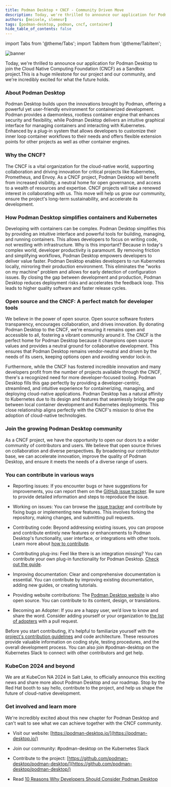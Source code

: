 ```yaml
---
title: Podman Desktop + CNCF - Community Driven Move
description: Today, we're thrilled to announce our application for Podman Desktop to join the Cloud Native Computing Foundation (CNCF) as a Sandbox project.
authors: [meisele, slemeur]
tags: [podman-desktop, podman, cncf, container]
hide_table_of_contents: false
---
```


import Tabs from '@theme/Tabs';
import TabItem from '@theme/TabItem';

![banner](img/podman-desktop-cncf/cncf_rocket.png)

Today, we're thrilled to announce our application for Podman Desktop to join the Cloud Native Computing Foundation (CNCF) as a Sandbox project.This is a huge milestone for our project and our community, and we're incredibly excited for what the future holds.

### About Podman Desktop

Podman Desktop builds upon the innovations brought by Podman, offering a powerful yet user-friendly environment for containerized development. Podman provides a daemonless, rootless container engine that enhances security and flexibility, while Podman Desktop delivers an intuitive graphical interface for managing containers and interacting with Kubernetes. Enhanced by a plug-in system that allows developers to customize their inner loop container workflows to their needs and offers flexible extension points for other projects as well as other container engines.  

### Why the CNCF?

The CNCF is a vital organization for the cloud-native world, supporting collaboration and driving innovation for critical projects like Kubernetes, Prometheus, and Envoy. As a  CNCF project, Podman Desktop will benefit from increased visibility, a neutral home for open governance, and access to a wealth of resources and expertise. CNCF projects will take a renewed interest in collaborating with us.  This move will help us grow our community, ensure the project's long-term sustainability, and accelerate its development.

### How Podman Desktop simplifies containers and Kubernetes

Developing with containers can be complex. Podman Desktop simplifies this by providing an intuitive interface and powerful tools for building, managing, and running containers. This allows developers to focus on writing code, not wrestling with infrastructure. Why is this important? Because in today's complex world, developer productivity is paramount. By removing friction and simplifying workflows, Podman Desktop empowers developers to deliver value faster.
Podman Desktop enables developers to run Kubernetes locally, mirroring their production environment. This eliminates the "works on my machine" problem and allows for early detection of configuration issues. By closing the gap between development and production, Podman Desktop reduces deployment risks and accelerates the feedback loop. This leads to higher quality software and faster release cycles.

### Open source and the CNCF: A perfect match for developer tools

We believe in the power of open source. Open source software fosters transparency, encourages collaboration, and drives innovation. By donating Podman Desktop to the CNCF, we're ensuring it remains open and accessible to all, fostering a vibrant community around it. The CNCF is the perfect home for Podman Desktop because it champions open source values and provides a neutral ground for collaborative development. This ensures that Podman Desktop remains vendor-neutral and driven by the needs of its users, keeping options open and avoiding vendor lock-in.

Furthermore, while the CNCF has fostered incredible innovation and many developers profit from the number of projects available through the CNCF, there's a recognized need for more developer-focused tooling. Podman Desktop fills this gap perfectly by providing a developer-centric, streamlined, and intuitive experience for containerizing, managing, and deploying cloud-native applications.
Podman Desktop has a natural affinity to Kubernetes due to its design and features that seamlessly bridge the gap between local container development and Kubernetes deployments. This close relationship aligns perfectly with the CNCF's mission to drive the adoption of cloud-native technologies.

### Join the growing Podman Desktop community

As a  CNCF project, we have the opportunity to open our doors to a wider community of contributors and users. We believe that open source thrives on collaboration and diverse perspectives. By broadening our contributor base, we can accelerate innovation, improve the quality of Podman Desktop, and ensure it meets the needs of a diverse range of users.

### You can contribute in various ways

- Reporting issues: If you encounter bugs or have suggestions for improvements, you can report them on the [GitHub issue tracker](https://github.com/podman-desktop/podman-desktop/issues). Be sure to provide detailed information and steps to reproduce the issue.

- Working on issues: You can browse the [issue tracker](https://github.com/podman-desktop/podman-desktop/issues) and contribute by fixing bugs or implementing new features. This involves forking the repository, making changes, and submitting pull requests.

- Contributing code: Beyond addressing existing issues, you can propose and contribute entirely new features or enhancements to Podman Desktop's functionality, user interface, or integrations with other tools. Learn more about [how to contribute](https://github.com/podman-desktop/podman-desktop/blob/main/CONTRIBUTING.md).

- Contributing plug-ins: Feel like there is an integration missing? You can contribute your own plug-in functionality for Podman Desktop. [Check out the guide](https://podman-desktop.io/blog/extensions-introduction).

- Improving documentation: Clear and comprehensive documentation is essential. You can contribute by improving existing documentation, adding new guides, or creating tutorials.

- Providing website contributions: The [Podman Desktop website](https://podman-desktop.io/) is also open source. You can contribute to its content, design, or translations.

- Becoming an Adopter: If you are a happy user, we’d love to know and share the word. Consider adding yourself or your organization to  [the list of adopters](https://github.com/podman-desktop/podman-desktop/blob/main/ADOPTERS.md) with a pull request.

Before you start contributing, it's helpful to familiarize yourself with the [project's contribution guidelines](https://github.com/podman-desktop/podman-desktop/blob/main/CONTRIBUTING.md)  and code architecture. These resources provide valuable information on coding style, testing procedures, and the overall development process. You can also join #podman-desktop on the Kubernetes Slack to connect with other contributors and get help.

### KubeCon 2024 and beyond

We are at KubeCon NA 2024 in Salt Lake, to officially announce this exciting news and share more about Podman Desktop and our roadmap. Stop by the Red Hat booth to say hello, contribute to the project, and help us shape the future of cloud-native development.

### Get involved and learn more

We're incredibly excited about this new chapter for Podman Desktop and can't wait to see what we can achieve together with the CNCF community.

- Visit our website: [https://podman-desktop.io/](https://podman-desktop.io/)

- Join our community: #podman-desktop on the Kubernetes Slack

- Contribute to the project: [https://github.com/podman-desktop/podman-desktop/](https://github.com/podman-desktop/podman-desktop/)

- Read [10 Reasons Why Developers Should Consider Podman Desktop](https://developers.redhat.com/e-books/infographic-10-reasons-why-developer-should-consider-podman-desktop)

